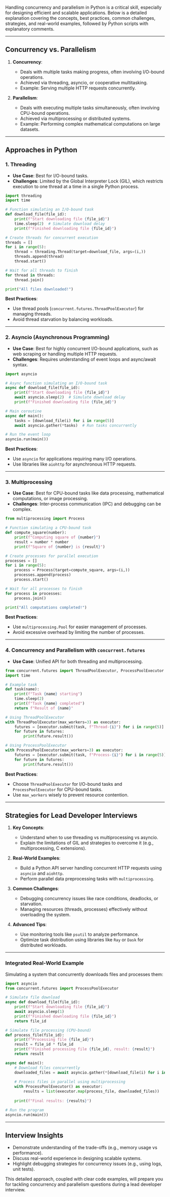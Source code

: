 Handling concurrency and parallelism in Python is a critical skill, especially for designing efficient and scalable applications. Below is a detailed explanation covering the concepts, best practices, common challenges, strategies, and real-world examples, followed by Python scripts with explanatory comments.

---

## **Concurrency vs. Parallelism**
1. **Concurrency**:
   - Deals with multiple tasks making progress, often involving I/O-bound operations.
   - Achieved via threading, asyncio, or cooperative multitasking.
   - Example: Serving multiple HTTP requests concurrently.

2. **Parallelism**:
   - Deals with executing multiple tasks simultaneously, often involving CPU-bound operations.
   - Achieved via multiprocessing or distributed systems.
   - Example: Performing complex mathematical computations on large datasets.

---

## **Approaches in Python**

### 1. **Threading**
- **Use Case**: Best for I/O-bound tasks.
- **Challenges**: Limited by the Global Interpreter Lock (GIL), which restricts execution to one thread at a time in a single Python process.

```python
import threading
import time

# Function simulating an I/O-bound task
def download_file(file_id):
    print(f"Start downloading file {file_id}")
    time.sleep(2)  # Simulate download delay
    print(f"Finished downloading file {file_id}")

# Create threads for concurrent execution
threads = []
for i in range(5):
    thread = threading.Thread(target=download_file, args=(i,))
    threads.append(thread)
    thread.start()

# Wait for all threads to finish
for thread in threads:
    thread.join()

print("All files downloaded!")
```

**Best Practices**:
- Use thread pools (`concurrent.futures.ThreadPoolExecutor`) for managing threads.
- Avoid thread starvation by balancing workloads.

---

### 2. **Asyncio (Asynchronous Programming)**
- **Use Case**: Best for highly concurrent I/O-bound applications, such as web scraping or handling multiple HTTP requests.
- **Challenges**: Requires understanding of event loops and async/await syntax.

```python
import asyncio

# Async function simulating an I/O-bound task
async def download_file(file_id):
    print(f"Start downloading file {file_id}")
    await asyncio.sleep(2)  # Simulate download delay
    print(f"Finished downloading file {file_id}")

# Main coroutine
async def main():
    tasks = [download_file(i) for i in range(5)]
    await asyncio.gather(*tasks)  # Run tasks concurrently

# Run the event loop
asyncio.run(main())
```

**Best Practices**:
- Use `asyncio` for applications requiring many I/O operations.
- Use libraries like `aiohttp` for asynchronous HTTP requests.

---

### 3. **Multiprocessing**
- **Use Case**: Best for CPU-bound tasks like data processing, mathematical computations, or image processing.
- **Challenges**: Inter-process communication (IPC) and debugging can be complex.

```python
from multiprocessing import Process

# Function simulating a CPU-bound task
def compute_square(number):
    print(f"Computing square of {number}")
    result = number * number
    print(f"Square of {number} is {result}")

# Create processes for parallel execution
processes = []
for i in range(5):
    process = Process(target=compute_square, args=(i,))
    processes.append(process)
    process.start()

# Wait for all processes to finish
for process in processes:
    process.join()

print("All computations completed!")
```

**Best Practices**:
- Use `multiprocessing.Pool` for easier management of processes.
- Avoid excessive overhead by limiting the number of processes.

---

### 4. **Concurrency and Parallelism with `concurrent.futures`**
- **Use Case**: Unified API for both threading and multiprocessing.

```python
from concurrent.futures import ThreadPoolExecutor, ProcessPoolExecutor
import time

# Example task
def task(name):
    print(f"Task {name} starting")
    time.sleep(2)
    print(f"Task {name} completed")
    return f"Result of {name}"

# Using ThreadPoolExecutor
with ThreadPoolExecutor(max_workers=3) as executor:
    futures = [executor.submit(task, f"Thread-{i}") for i in range(5)]
    for future in futures:
        print(future.result())

# Using ProcessPoolExecutor
with ProcessPoolExecutor(max_workers=3) as executor:
    futures = [executor.submit(task, f"Process-{i}") for i in range(5)]
    for future in futures:
        print(future.result())
```

**Best Practices**:
- Choose `ThreadPoolExecutor` for I/O-bound tasks and `ProcessPoolExecutor` for CPU-bound tasks.
- Use `max_workers` wisely to prevent resource contention.

---

## **Strategies for Lead Developer Interviews**

1. **Key Concepts**:
   - Understand when to use threading vs multiprocessing vs asyncio.
   - Explain the limitations of GIL and strategies to overcome it (e.g., multiprocessing, C extensions).

2. **Real-World Examples**:
   - Build a Python API server handling concurrent HTTP requests using `asyncio` and `aiohttp`.
   - Perform parallel data preprocessing tasks with `multiprocessing`.

3. **Common Challenges**:
   - Debugging concurrency issues like race conditions, deadlocks, or starvation.
   - Managing resources (threads, processes) effectively without overloading the system.

4. **Advanced Tips**:
   - Use monitoring tools like `psutil` to analyze performance.
   - Optimize task distribution using libraries like `Ray` or `Dask` for distributed workloads.

---

### **Integrated Real-World Example**
Simulating a system that concurrently downloads files and processes them:

```python
import asyncio
from concurrent.futures import ProcessPoolExecutor

# Simulate file download
async def download_file(file_id):
    print(f"Start downloading file {file_id}")
    await asyncio.sleep(1)
    print(f"Finished downloading file {file_id}")
    return file_id

# Simulate file processing (CPU-bound)
def process_file(file_id):
    print(f"Processing file {file_id}")
    result = file_id * file_id
    print(f"Finished processing file {file_id}, result: {result}")
    return result

async def main():
    # Download files concurrently
    downloaded_files = await asyncio.gather(*[download_file(i) for i in range(5)])
    
    # Process files in parallel using multiprocessing
    with ProcessPoolExecutor() as executor:
        results = list(executor.map(process_file, downloaded_files))
    
    print(f"Final results: {results}")

# Run the program
asyncio.run(main())
```

---

## **Interview Insights**
- Demonstrate understanding of the trade-offs (e.g., memory usage vs performance).
- Discuss real-world experience in designing scalable systems.
- Highlight debugging strategies for concurrency issues (e.g., using logs, unit tests).

This detailed approach, coupled with clear code examples, will prepare you for tackling concurrency and parallelism questions during a lead developer interview.